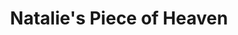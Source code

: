 ---
title: "Natalie's Piece of Heaven"
url: /hudson/natalies-piece-of-heaven/
shop: Gebrauchtwaren
---